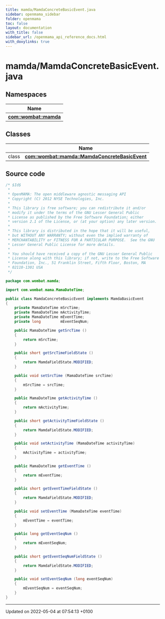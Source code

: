 ```yaml
---
title: mamda/MamdaConcreteBasicEvent.java
sidebar: openmama_sidebar
folder: openmama
toc: false
layout: documentation
with_title: false
sidebar_url: /openmama_api_reference_docs.html
with_doxylinks: true
---
```


# mamda/MamdaConcreteBasicEvent.java



## Namespaces

| Name           |
| -------------- |
| **[com::wombat::mamda](namespacecom_1_1wombat_1_1mamda.html)**  |

## Classes

|                | Name           |
| -------------- | -------------- |
| class | **[com::wombat::mamda::MamdaConcreteBasicEvent](classcom_1_1wombat_1_1mamda_1_1MamdaConcreteBasicEvent.html)**  |




## Source code

```java
/* $Id$
 *
 * OpenMAMA: The open middleware agnostic messaging API
 * Copyright (C) 2012 NYSE Technologies, Inc.
 *
 * This library is free software; you can redistribute it and/or
 * modify it under the terms of the GNU Lesser General Public
 * License as published by the Free Software Foundation; either
 * version 2.1 of the License, or (at your option) any later version.
 *
 * This library is distributed in the hope that it will be useful,
 * but WITHOUT ANY WARRANTY; without even the implied warranty of
 * MERCHANTABILITY or FITNESS FOR A PARTICULAR PURPOSE.  See the GNU
 * Lesser General Public License for more details.
 *
 * You should have received a copy of the GNU Lesser General Public
 * License along with this library; if not, write to the Free Software
 * Foundation, Inc., 51 Franklin Street, Fifth Floor, Boston, MA
 * 02110-1301 USA
 */

package com.wombat.mamda;

import com.wombat.mama.MamaDateTime;

public class MamdaConcreteBasicEvent implements MamdaBasicEvent
{
    private MamaDateTime mSrcTime;
    private MamaDateTime mActivityTime;
    private MamaDateTime mEventTime;
    private long         mEventSeqNum;

    public MamaDateTime getSrcTime ()
    {
        return mSrcTime;
    }

    public short getSrcTimeFieldState ()
    {
        return MamdaFieldState.MODIFIED;
    }

    public void setSrcTime (MamaDateTime srcTime)
    {
        mSrcTime = srcTime;
    }

    public MamaDateTime getActivityTime ()
    {
        return mActivityTime;
    }

    public short getActivityTimeFieldState ()
    {
        return MamdaFieldState.MODIFIED;
    }

    public void setActivityTime (MamaDateTime activityTime)
    {
        mActivityTime = activityTime;
    }

    public MamaDateTime getEventTime ()
    {
        return mEventTime;
    }

    public short getEventTimeFieldState ()
    {
        return MamdaFieldState.MODIFIED;
    }

    public void setEventTime (MamaDateTime eventTime)
    {
        mEventTime = eventTime;
    }

    public long getEventSeqNum ()
    {
        return mEventSeqNum;
    }

    public short getEventSeqNumFieldState ()
    {
        return MamdaFieldState.MODIFIED;
    }

    public void setEventSeqNum (long eventSeqNum)
    {
        mEventSeqNum = eventSeqNum;
    }
}
```


-------------------------------

Updated on 2022-05-04 at 07:54:13 +0100
